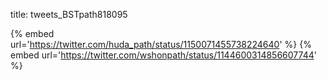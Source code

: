 title: tweets_BSTpath818095

{% embed url='https://twitter.com/huda_path/status/1150071455738224640' %}
{% embed url='https://twitter.com/wshonpath/status/1144600314856607744' %}
